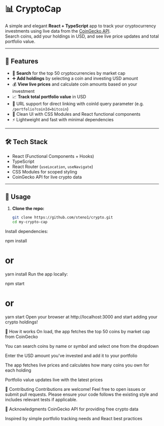 # 📊 CryptoCap

A simple and elegant **React + TypeScript** app to track your cryptocurrency investments using live data from the [CoinGecko API](https://www.coingecko.com/en/api).  
Search coins, add your holdings in USD, and see live price updates and total portfolio value.

---

## 🚀 Features

- 🔎 **Search** for the top 50 cryptocurrencies by market cap  
- ➕ **Add holdings** by selecting a coin and investing USD amount  
- 💰 **View live prices** and calculate coin amounts based on your investment  
- 📈 **Track total portfolio value** in USD  
- 🔗 URL support for direct linking with coinId query parameter (e.g. `/portfolio?coinId=bitcoin`)  
- 🧩 Clean UI with CSS Modules and React functional components  
- ⚡ Lightweight and fast with minimal dependencies  

---

## 🛠️ Tech Stack

- React (Functional Components + Hooks)  
- TypeScript  
- React Router (`useLocation`, `useNavigate`)  
- CSS Modules for scoped styling  
- CoinGecko API for live crypto data  

---

## 🎯 Usage

1. **Clone the repo:**

   ```bash
   git clone https://github.com/steno1/crypto.git
   cd my-crypto-cap
Install dependencies:


npm install
# or
yarn install
Run the app locally:


npm start
# or
yarn start
Open your browser at http://localhost:3000 and start adding your crypto holdings!

🧩 How it works
On load, the app fetches the top 50 coins by market cap from CoinGecko

You can search coins by name or symbol and select one from the dropdown

Enter the USD amount you've invested and add it to your portfolio

The app fetches live prices and calculates how many coins you own for each holding

Portfolio value updates live with the latest prices



🤝 Contributing
Contributions are welcome! Feel free to open issues or submit pull requests.
Please ensure your code follows the existing style and includes relevant tests if applicable.



🙏 Acknowledgments
CoinGecko API for providing free crypto data

Inspired by simple portfolio tracking needs and React best practices
